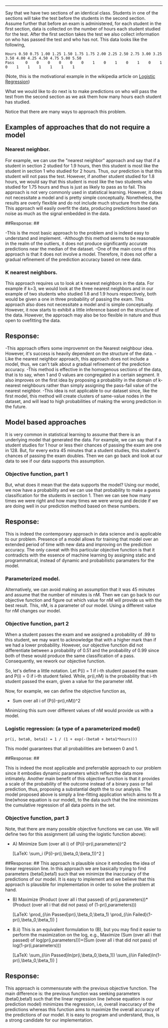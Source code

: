 -----------------------

Say that we have two sections of an identical class. Students in one of the sections will take the test before the students in the second section. Assume further that before an exam is administered, for each student in the first section, data is collected on the number of hours each student studied for the test. After the first section takes the test we also collect information on who has passed the test and who has not. This data looks like the following,

	Hours 0.50 0.75 1.00 1.25 1.50 1.75 1.75 2.00 2.25 2.50 2.75 3.00 3.25 3.50 4.00 4.25 4.50 4.75 5.00 5.50
	Pass     0    0    0    0    0    0    1    0    1    0    1    0    1    0    1    1    1    1    1    1

(Note, this is the motivational example in the wikipedia article on  [Logistic Regression](http://en.wikipedia.org/wiki/Logistic_regression))

What we would like to do next is to make predictions on who will pass the test from the second section as we ask them how many hours each student has studied.

Notice that there are many ways to approach this problem.

## Examples of approaches that do not require a model ##

### Nearest neighbor. ###
For example, we can use the "nearest neighbor" approach and say that if a student in section 2 studied for 1.9 hours, then this student is most like the student in section 1 who studied for 2 hours. Thus, our prediction is that this student will not pass the test. However, if another student studied for 1.8 hours, we would say that this student is most like the two students who studied for 1.75 hours and thus is just as likely to pass as to fail.
This approach is not very commonly used in statistical learning. However, it does not necessitate a model and is pretty simple conceptually. Nonetheless, the results are overly flexible and do not include much structure from the data. This approach will easily overfit the data, producing predictions based on noise as much as the signal embedded in the data.

##Response: ##

-This is the most basic approach to the problem and is indeed easy to understand and implement. 
-Although this method seems to be reasonable in the realm of the outliers, it does not produce significantly accurate predictions near the median of the dataset.
-One of the main cons of this approach is that it does not involve a model. Therefore, it does not offer a gradual refinement of the prediction accuracy based on new data. 


### K nearest neighbors. ###
This approach requires us to look at k nearest neighbors in the data. For example if k=3, we would look at the three nearest neighbors and in our example of two students who studied 1.8 and 1.9 hours respectively, both would be given a one in three probability of passing the exam.
This approach also does not necessitate a model and is simple conceptually. However, it now starts to exhibit a little inference based on the structure of the data. However, the approach may also be too flexible in nature and thus open to ovefitting the data.

## Response: ## 

-This approach offers some improvemnt on the Nearest neighbour idea. However, it's success is heavily dependent on the structure of the data. 
-Like the nearest neighbor approach, this approach does not include a model, thus, we can't talk about a gradual refinement of the prediction accuracy. 
-This method is effective in the homogenous sections of the data, that is to say, when 1 and 0 values are congregated in a certain segment. It also improves on the 
first idea by proposing a probability in the domain of k-nearest neighbours rather than simply assigning the pass-fail value of the nearest neighbor. 
-This idea is not applicable to our dataset since, like the first model, this method will create clusters of same-value nodes in the dataset, and will lead to high probabilities 
of making the wrong prediction in the future. 

## Model based approaches ##
It is very common in statistical learning to assume that there is an underlying model that generated the data. For example, we can say that if a student studies for 1 hour or less their chances of passing the exam are one in 128. But, for every extra 45 minutes that a student studies, this student's chances of passing the exam doubles. Then we can go back and look at our data to see if our data supports this assumption.

### Objective function, part 1 ###
But, what does it mean that the data supports the model? 
Using our model, we now have a probability and we can use that probability to make a guess classification for the students in section 1. Then we can see how many times we were right and how many times we were wrong and decide if we are doing well in our prediction method based on these numbers.

## Response: ## 
This is indeed the contemporary approach in data science and is applicable to our problem. Presence of a model allows for training that model over an extended period of time with new data and improving on the prediction accuracy.
The only caveat with this particular objective function is that it contradicts with the essence of machine learning by assigning static and programmatical, instead of dynamic and probabilistic paramaters for the model. 



### Parameterized model. ###
Alternatively, we can avoid making an assumption that it was 45 minutes and assume that the number of minutes is nM. Then we can go back to our objective function and figure out which value for nM will provide us with the best result. This, nM, is a parameter of our model. Using a different value for nM changes our model.

### Objective function, part 2 ###
When a student passes the exam and we assigned a probability of .99 to this student, we may want to acknowledge that with a higher mark than if we had a lower probability. However, our objective function did not differentiate between a probability of 0.51 and the probability of 0.99 since both of these would produce the same classification of a pass. Consequently, we rework our objective function.

So, let's define a little notation. Let P(i) = 1 if i-th student passed the exam and P(i) = 0 if i-th student failed. While, pr(i,nM) is the probability that i-th student passed the exam, given a value for the parameter nM.

Now, for example, we can define the objective function as,

* Sum over all i of (P(i)-pr(i,nM))^2 

Minimizing this sum over different values of nM would provide us with a model.

### Logistic regression: (a type of a parameterized model) ###

	pr(i, beta0, beta1) = 1 / (1 + exp(-(beta0 + beta1*hours)))

This model guarantees that all probabilities are between 0 and 1.

##Response: ## 

This is indeed the most applicable and preferrable approach to our problem since it embodies dynamic parameters which reflect the data more intimately. 
Another main benefit of this objective function is that it provides a scale of the probability of the outcome instead of a binary pass or fail prediction, thus, proposing a substantial depth the to our analysis.
The model proposed above is simply a line-fitting application which aims to fit a line(whose equation is our model), to the data such that the line minimizes the cumulative regression of all data points in the set.


### Objective function, part 3 ###
Note, that there are many possible objective functions we can use. We will define two for this assignment (all using the logistic function above):

* A) Minimize Sum (over all i) of (P(i)-pr(i,parameters))^2

	[LaTeX: \sum_i (P(i)-pr(i,\beta_0,\beta_1))^2 ]

##Response: ## 
This approach is plausible since it embodies the idea of linear regression line. In this approach we are basically trying to find parameters (beta0,beta1) such that we minimize the 
inaccuracy of the predictions of our model. It is easy to implement and we believe that this approach is plausible for implementation in order to solve the problem at hand.


* B) Maximize (Product (over all i that passed) of pr(i,parameters))*(Product (over all i that did not pass) of (1-pr(i,parameters)))  

	[LaTeX: \prod_{i\in Passed}pr(i,\beta_0,\beta_1) \prod_{i\in Failed}(1-pr(i,\beta_0,\beta_1))  ]

* B.ii) This is an equivalent formulation to (B), but you may find it easier to perform the maximization on the log, e.g., Maximize (Sum (over all i that passed) of log(pr(i,parameters)))+(Sum (over all i that did not pass) of log(1-pr(i,parameters)))  

	[LaTeX: \sum_{i\in Passed}ln(pr(i,\beta_0,\beta_1)) \sum_{i\in Failed}ln(1-pr(i,\beta_0,\beta_1)) ]

## Response: ##

This approach is commensurate with the previous objective function. The main difference is: the previous function was seeking parameters (beta0,beta1) such that the linear regression line 
(whose equation is our prediction model) minimizes the regression, i.e, overall inaccuracy of the predictions whereas this function aims to maximize the overall accuracy of the predictions
of our model. It is easy to program and understand, thus, is a strong candidate for our implementation.


